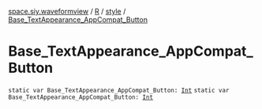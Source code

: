 [space.siy.waveformview](../../index.md) / [R](../index.md) / [style](index.md) / [Base_TextAppearance_AppCompat_Button](./-base_-text-appearance_-app-compat_-button.md)

# Base_TextAppearance_AppCompat_Button

`static var Base_TextAppearance_AppCompat_Button: `[`Int`](https://kotlinlang.org/api/latest/jvm/stdlib/kotlin/-int/index.html)
`static var Base_TextAppearance_AppCompat_Button: `[`Int`](https://kotlinlang.org/api/latest/jvm/stdlib/kotlin/-int/index.html)